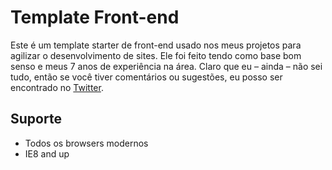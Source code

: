# Template Front-end

Este é um template starter de front-end usado nos meus projetos para agilizar o desenvolvimento de sites. Ele foi feito tendo como base bom senso e meus 7 anos de experiência na área. Claro que eu – ainda – não sei tudo, então se você tiver comentários ou sugestões, eu posso ser encontrado no [Twitter](http://twitter.com/edmundojr_).

## Suporte

- Todos os browsers modernos
- IE8 and up
